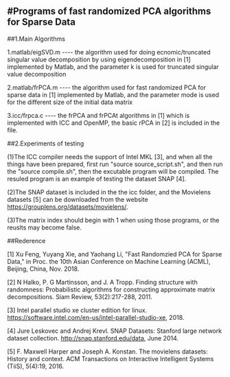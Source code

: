 #Programs of fast randomized PCA algorithms for Sparse Data
---
##1.Main Algorithms

1.matlab/eigSVD.m  ---- the algorithm used for doing ecnomic/truncated singular value decomposition by using eigendecomposition in [1] implemented by Matlab, and the parameter k is used for truncated singular value decomposition

2.matlab/frPCA.m ---- the algorithm used for fast randomized PCA for sparse data in [1] implemented by Matlab, and the parameter mode is used for the different size of the initial data matrix

3.icc/frpca.c ---- the frPCA and frPCAt algorithms in [1] which is implemented with ICC and OpenMP, the basic rPCA in [2] is included in the file. 

##2.Experiments of testing

(1)The ICC compiler needs the support of Intel MKL [3], and when all the things have been prepared, first run "source source_script.sh", and then run the "source compile.sh", then the excutable program will be compiled. The resuled program is an example of testing the dataset SNAP [4].

(2)The SNAP dataset is included in the the icc folder, and the Movielens datasets [5] can be downloaded from the website https://grouplens.org/datasets/movielens/.

(3)The matrix index should begin with 1 when using those programs, or the reuslts may become false.

##Rederence

[1] Xu Feng, Yuyang Xie, and Yaohang Li, "Fast Randomzied PCA for Sparse Data," in Proc. the 10th Asian Conference on Machine Learning (ACML), Beijing, China, Nov. 2018.

[2] N Halko, P. G Martinsson, and J. A Tropp. Finding structure with randomness: Probabilistic algorithms for constructing approximate matrix decompositions. Siam Review, 53(2):217-288, 2011. 

[3] Intel parallel studio xe cluster edition for linux. https://software.intel.com/en-us/intel-parallel-studio-xe, 2018.

[4] Jure Leskovec and Andrej Krevl. SNAP Datasets: Stanford large network dataset collection. http://snap.stanford.edu/data, June 2014.

[5] F. Maxwell Harper and Joseph A. Konstan. The movielens datasets: History and context. ACM Transactions on Interactive Intelligent Systems (TiiS), 5(4):19, 2016.
